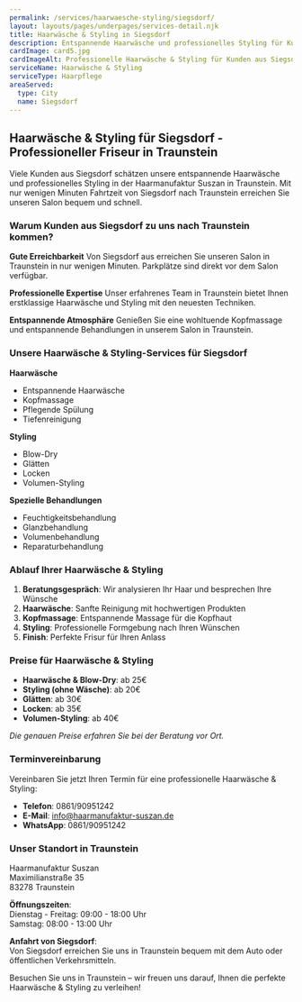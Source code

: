 ```yaml
---
permalink: /services/haarwaesche-styling/siegsdorf/
layout: layouts/pages/underpages/services-detail.njk
title: Haarwäsche & Styling in Siegsdorf
description: Entspannende Haarwäsche und professionelles Styling für Kunden aus Siegsdorf in Traunstein. Gute Erreichbarkeit und pflegende Behandlungen.
cardImage: card5.jpg
cardImageAlt: Professionelle Haarwäsche & Styling für Kunden aus Siegsdorf
serviceName: Haarwäsche & Styling
serviceType: Haarpflege
areaServed:
  type: City
  name: Siegsdorf
---
```


## Haarwäsche & Styling für Siegsdorf - Professioneller Friseur in Traunstein

Viele Kunden aus Siegsdorf schätzen unsere entspannende Haarwäsche und professionelles Styling in der Haarmanufaktur Suszan in Traunstein. Mit nur wenigen Minuten Fahrtzeit von Siegsdorf nach Traunstein erreichen Sie unseren Salon bequem und schnell.

### Warum Kunden aus Siegsdorf zu uns nach Traunstein kommen?

**Gute Erreichbarkeit**
Von Siegsdorf aus erreichen Sie unseren Salon in Traunstein in nur wenigen Minuten. Parkplätze sind direkt vor dem Salon verfügbar.

**Professionelle Expertise**
Unser erfahrenes Team in Traunstein bietet Ihnen erstklassige Haarwäsche und Styling mit den neuesten Techniken.

**Entspannende Atmosphäre**
Genießen Sie eine wohltuende Kopfmassage und entspannende Behandlungen in unserem Salon in Traunstein.

### Unsere Haarwäsche & Styling-Services für Siegsdorf

**Haarwäsche**
- Entspannende Haarwäsche
- Kopfmassage
- Pflegende Spülung
- Tiefenreinigung

**Styling**
- Blow-Dry
- Glätten
- Locken
- Volumen-Styling

**Spezielle Behandlungen**
- Feuchtigkeitsbehandlung
- Glanzbehandlung
- Volumenbehandlung
- Reparaturbehandlung

### Ablauf Ihrer Haarwäsche & Styling

1. **Beratungsgespräch**: Wir analysieren Ihr Haar und besprechen Ihre Wünsche
2. **Haarwäsche**: Sanfte Reinigung mit hochwertigen Produkten
3. **Kopfmassage**: Entspannende Massage für die Kopfhaut
4. **Styling**: Professionelle Formgebung nach Ihren Wünschen
5. **Finish**: Perfekte Frisur für Ihren Anlass

### Preise für Haarwäsche & Styling

- **Haarwäsche & Blow-Dry**: ab 25€
- **Styling (ohne Wäsche)**: ab 20€
- **Glätten**: ab 30€
- **Locken**: ab 35€
- **Volumen-Styling**: ab 40€

*Die genauen Preise erfahren Sie bei der Beratung vor Ort.*

### Terminvereinbarung

Vereinbaren Sie jetzt Ihren Termin für eine professionelle Haarwäsche & Styling:

- **Telefon**: 0861/90951242
- **E-Mail**: info@haarmanufaktur-suszan.de
- **WhatsApp**: 0861/90951242

### Unser Standort in Traunstein

Haarmanufaktur Suszan  
Maximilianstraße 35  
83278 Traunstein

**Öffnungszeiten**:  
Dienstag - Freitag: 09:00 - 18:00 Uhr  
Samstag: 08:00 - 13:00 Uhr

**Anfahrt von Siegsdorf**:  
Von Siegsdorf erreichen Sie uns in Traunstein bequem mit dem Auto oder öffentlichen Verkehrsmitteln.

Besuchen Sie uns in Traunstein – wir freuen uns darauf, Ihnen die perfekte Haarwäsche & Styling zu verleihen! 